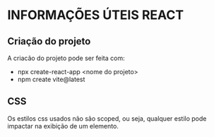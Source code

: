 # INFORMAÇÕES ÚTEIS REACT

## Criação do projeto

A criacão do projeto pode ser feita com:

* npx create-react-app \<nome do projeto>
* npm create vite@latest

## CSS

Os estilos css usados não são scoped, ou seja, qualquer estilo pode impactar na exibição de um elemento.
